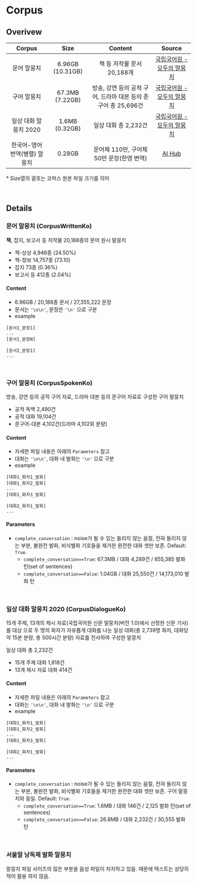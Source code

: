 # Corpus

## Overivew
|Corpus|Size|Content|Source|
|:-:|:-:|:-:|:-:|
|문어 말뭉치|6.96GB (10.31GB)|책 등 저작물 문서 20,188개|[국립국어원 - 모두의 말뭉치](https://corpus.korean.go.kr/main.do)|
|구어 말뭉치|67.3MB (7.22GB)|방송, 강연 등의 공적 구어, 드라마 대본 등의 준구어 총 25,696건|[국립국어원 - 모두의 말뭉치](https://corpus.korean.go.kr/main.do)|
|일상 대화 말뭉치 2020|1.6MB (0.32GB)|일상 대화 총 2,232건|[국립국어원 - 모두의 말뭉치](https://corpus.korean.go.kr/main.do)|
|한국어-영어 번역(병렬) 말뭉치|0.28GB|문어체 110만, 구어체 50만 문장(한영 번역)|[AI Hub](https://aihub.or.kr/aidata/87)|

\* Size열의 괄호는 코퍼스 원본 파일 크기를 의미

<br>


## Details

### 문어 말뭉치 (CorpusWrittenKo)
**책**, 잡지, 보고서 등 저작물 20,188종의 문어 원시 말뭉치
- 책-상상 4,946종 (24.50%)
- 책-정보 14,757종 (73.10)
- 잡지 73종 (0.36%)
- 보고서 등 412종 (2.04%)

#### Content
- 6.96GB / 20,188종 문서 / 27,355,222 문장
- 문서는 `'\n\n'`, 문장은 `'\n'` 으로 구분
- example
```
[문서1_문장1]
...
[문서1_문장N]

[문서2_문장1]
...
```

<br>


### 구어 말뭉치 (CorpusSpokenKo)
방송, 강연 등의 공적 구어 자료, 드라마 대본 등의 준구어 자료로 구성한 구어 말뭉치
- 공적 독백 2,490건
- 공적 대화 19,104건
- 준구어-대본 4,102건(드라마 4,102회 분량)

#### Content
- 자세한 파일 내용은 아래의 `Parameters` 참고
- 대화는 `'\n\n'`, 대화 내 발화는 `'\n'` 으로 구분
- example
```
[대화1_화자1_발화]
[대화1_화자2_발화]
...
[대화1_화자3_발화]

[대화2_화자1_발화]
...
```

#### Parameters
- `complete_conversation` : noise가 될 수 있는 들리지 않는 음절, 전혀 들리지 않는 부분, ­불완전 발화, 비식별화 기호들을 제거한 완전한 대화 셋만 보존. Default: `True`.
    - `complete_conversation==True`: 67.3MB / 대화 4,289건 / 855,385 발화 턴(set of sentences)
    - `complete_conversation==False`: 1.04GB / 대화 25,550건 / 14,173,010 발화 턴

<br>


### 일상 대화 말뭉치 2020 (CorpusDialogueKo)
15개 주제, 13개의 제시 자료(국립국어원 신문 말뭉치(버전 1.0)에서 선정한 신문 기사)를 대상
으로 두 명의 화자가 자유롭게 대화를 나눈 일상 대화(총 2,739명 화자, 대화당 약 15분 분량,
총 500시간 분량) 자료를 전사하여 구성한 말뭉치

일상 대화 총 2,232건
- 15개 주제 대화 1,818건
- 13개 제시 자료 대화 414건

#### Content
- 자세한 파일 내용은 아래의 `Parameters` 참고
- 대화는 `'\n\n'`, 대화 내 발화는 `'\n'` 으로 구분
- example
```
[대화1_화자1_발화]
[대화1_화자2_발화]
...
[대화1_화자3_발화]

[대화2_화자1_발화]
...
```

#### Parameters
- `complete_conversation` : noise가 될 수 있는 들리지 않는 음절, 전혀 들리지 않는 부분, ­불완전 발화, 비식별화 기호들을 제거한 완전한 대화 셋만 보존. 구어 말뭉치와 동일. Default: `True`.
    - `complete_conversation==True`: 1.6MB / 대화 146건 / 2,125 발화 턴(set of sentences)
    - `complete_conversation==False`: 26.8MB / 대화 2,232건 / 30,555 발화 턴

<br>

### 서울말 낭독체 발화 말뭉치
말뭉치 파일 사이즈의 많은 부분을 음성 파일이 차지하고 있음. 때문에 텍스트는 상당히 적어 활용 하지 않음.
